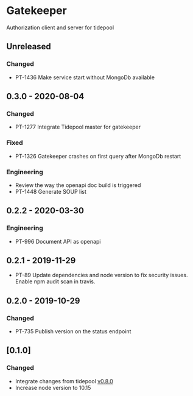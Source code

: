 # Gatekeeper
Authorization client and server for tidepool

## Unreleased
### Changed
- PT-1436 Make service start without MongoDb available

## 0.3.0 - 2020-08-04
### Changed
- PT-1277 Integrate Tidepool master for gatekeeper
### Fixed
- PT-1326 Gatekeeper crashes on first query after MongoDb restart
### Engineering
- Review the way the openapi doc build is triggered
- PT-1448 Generate SOUP list

## 0.2.2 - 2020-03-30
### Engineering
- PT-996 Document API as openapi

## 0.2.1 - 2019-11-29
- PT-89 Update dependencies and node version to fix security issues.
  Enable npm audit scan in travis.

## 0.2.0 - 2019-10-29
### Changed
- PT-735 Publish version on the status endpoint

## [0.1.0]
### Changed
- Integrate changes from tidepool [v0.8.0](https://github.com/tidepool-org/gatekeeper/releases/tag/v0.8.0)
- Increase node version to 10.15
